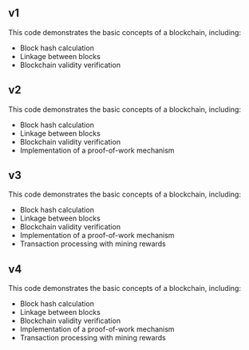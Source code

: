 ## v1

This code demonstrates the basic concepts of a blockchain, including:

- Block hash calculation
- Linkage between blocks
- Blockchain validity verification

## v2

This code demonstrates the basic concepts of a blockchain, including:

- Block hash calculation
- Linkage between blocks
- Blockchain validity verification
- Implementation of a proof-of-work mechanism

## v3

This code demonstrates the basic concepts of a blockchain, including:

- Block hash calculation
- Linkage between blocks
- Blockchain validity verification
- Implementation of a proof-of-work mechanism
- Transaction processing with mining rewards

## v4

This code demonstrates the basic concepts of a blockchain, including:

- Block hash calculation
- Linkage between blocks
- Blockchain validity verification
- Implementation of a proof-of-work mechanism
- Transaction processing with mining rewards

